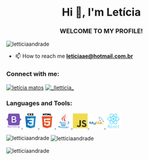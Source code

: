 <h1 align="center">Hi 👋, I'm Letícia</h1>
<h3 align="center">WELCOME TO MY PROFILE!</h3>

<p align="left"> <img src="https://komarev.com/ghpvc/?username=letticiaandrade&label=Profile%20views&color=0e75b6&style=flat" alt="letticiaandrade" /> </p>

- 📫 How to reach me **leticiaae@hotmail.com.br**

<h3 align="left">Connect with me:</h3>
<p align="left">
<a href="https://linkedin.com/in/letícia matos" target="blank"><img align="center" src="https://raw.githubusercontent.com/rahuldkjain/github-profile-readme-generator/master/src/images/icons/Social/linked-in-alt.svg" alt="letícia matos" height="30" width="40" /></a>
<a href="https://instagram.com/_lletticia_" target="blank"><img align="center" src="https://raw.githubusercontent.com/rahuldkjain/github-profile-readme-generator/master/src/images/icons/Social/instagram.svg" alt="_lletticia_" height="30" width="40" /></a>
</p>

<h3 align="left">Languages and Tools:</h3>
<p align="left"> <a href="https://getbootstrap.com" target="_blank" rel="noreferrer"> <img src="https://raw.githubusercontent.com/devicons/devicon/master/icons/bootstrap/bootstrap-plain-wordmark.svg" alt="bootstrap" width="40" height="40"/> </a> <a href="https://www.w3schools.com/css/" target="_blank" rel="noreferrer"> <img src="https://raw.githubusercontent.com/devicons/devicon/master/icons/css3/css3-original-wordmark.svg" alt="css3" width="40" height="40"/> </a> <a href="https://www.w3.org/html/" target="_blank" rel="noreferrer"> <img src="https://raw.githubusercontent.com/devicons/devicon/master/icons/html5/html5-original-wordmark.svg" alt="html5" width="40" height="40"/> </a> <a href="https://www.java.com" target="_blank" rel="noreferrer"> <img src="https://raw.githubusercontent.com/devicons/devicon/master/icons/java/java-original.svg" alt="java" width="40" height="40"/> </a> <a href="https://developer.mozilla.org/en-US/docs/Web/JavaScript" target="_blank" rel="noreferrer"> <img src="https://raw.githubusercontent.com/devicons/devicon/master/icons/javascript/javascript-original.svg" alt="javascript" width="40" height="40"/> </a> <a href="https://www.mysql.com/" target="_blank" rel="noreferrer"> <img src="https://raw.githubusercontent.com/devicons/devicon/master/icons/mysql/mysql-original-wordmark.svg" alt="mysql" width="40" height="40"/> </a> <a href="https://reactjs.org/" target="_blank" rel="noreferrer"> <img src="https://raw.githubusercontent.com/devicons/devicon/master/icons/react/react-original-wordmark.svg" alt="react" width="40" height="40"/> </a> </p>

<p><img align="left" src="https://github-readme-stats.vercel.app/api/top-langs?username=letticiaandrade&show_icons=true&locale=en&layout=compact" alt="letticiaandrade" /></p>

<p>&nbsp;<img align="center" src="https://github-readme-stats.vercel.app/api?username=letticiaandrade&show_icons=true&locale=en" alt="letticiaandrade" /></p>

<p><img align="center" src="https://github-readme-streak-stats.herokuapp.com/?user=letticiaandrade&" alt="letticiaandrade" /></p>
